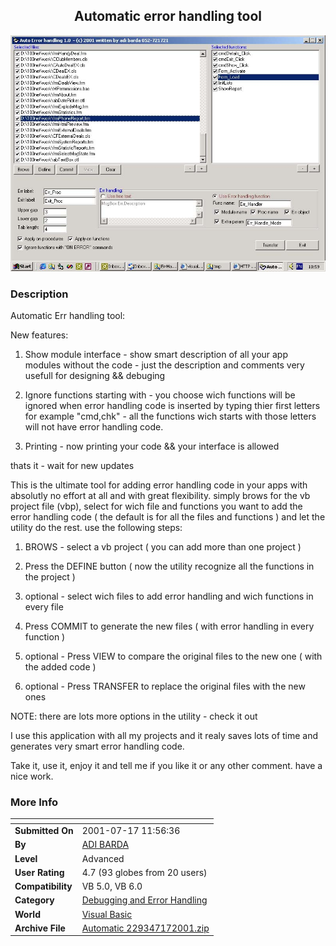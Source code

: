 ﻿<div align="center">

## Automatic error handling tool

<img src="PIC2001341126569487.jpg">
</div>

### Description

Automatic Err handling tool:

New features:

1. Show module interface - show smart description of all your app modules without the code - just the description and comments very usefull for designing && debuging

2. Ignore functions starting with - you choose wich functions will be ignored when error handling code is inserted by typing thier first letters for example "cmd,chk" - all the functions wich starts with those letters will not have error handling code.

3. Printing - now printing your code && your interface is allowed

thats it - wait for new updates

This is the ultimate tool for adding error handling code in your apps with absolutly no effort at all and with great flexibility. simply brows for the vb project file (vbp), select for wich file and functions you want to add the error handling code ( the default is for all the files and functions ) and let the utility do the rest. use the following steps:

1. BROWS - select a vb project ( you can add more than one project )

2. Press the DEFINE button ( now the utility recognize all the functions in the project )

3. optional - select wich files to add error handling and wich functions in every file

4. Press COMMIT to generate the new files ( with error handling in every function )

5. optional - Press VIEW to compare the original files to the new one ( with the added code )

6. optional - Press TRANSFER to replace the original files with the new ones

NOTE: there are lots more options in the utility - check it out

I use this application with all my projects and it realy saves lots of time and generates very smart error handling code.

Take it, use it, enjoy it and tell me if you like it or any other comment. have a nice work.
 
### More Info
 


<span>             |<span>
---                |---
**Submitted On**   |2001-07-17 11:56:36
**By**             |[ADI BARDA](https://github.com/Planet-Source-Code/PSCIndex/blob/master/ByAuthor/adi-barda.md)
**Level**          |Advanced
**User Rating**    |4.7 (93 globes from 20 users)
**Compatibility**  |VB 5\.0, VB 6\.0
**Category**       |[Debugging and Error Handling](https://github.com/Planet-Source-Code/PSCIndex/blob/master/ByCategory/debugging-and-error-handling__1-26.md)
**World**          |[Visual Basic](https://github.com/Planet-Source-Code/PSCIndex/blob/master/ByWorld/visual-basic.md)
**Archive File**   |[Automatic 229347172001\.zip](https://github.com/Planet-Source-Code/adi-barda-automatic-error-handling-tool__1-21507/archive/master.zip)








